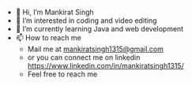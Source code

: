 - 👋 Hi, I’m Mankirat Singh
- 👀 I’m interested in coding and video editing
- 🌱 I’m currently learning Java and web development
- 📫 How to reach me 
  - Mail me at mankiratsingh1315@gmail.com
  - or  you can connect me on linkedin https://www.linkedin.com/in/mankiratsingh1315/
  - Feel free to reach me

<!---
MankiratSingh1315/MankiratSingh1315 is a ✨ special ✨ repository because its `README.md` (this file) appears on your GitHub profile.
You can click the Preview link to take a look at your changes.
--->
